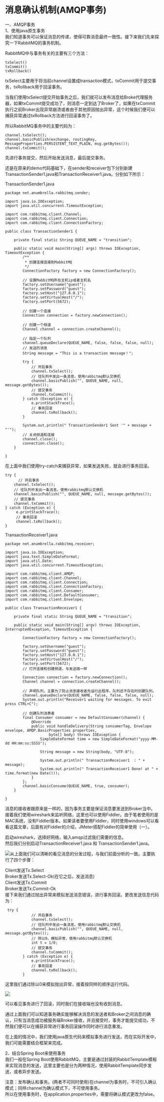 # 消息确认机制\(AMQP事务\)

一、AMQP事务  
1、使用java原生事务  
我们知道事务可以保证消息的传递，使得可靠消息最终一致性。接下来我们先来探究一下RabbitMQ的事务机制。

RabbitMQ中与事务有关的主要有三个方法：

```
txSelect()
txCommit()
txRollback()
```

txSelect主要用于将当前channel设置成transaction模式，txCommit用于提交事务，txRollback用于回滚事务。

当我们使用txSelect提交开始事务之后，我们就可以发布消息给Broke代理服务器，如果txCommit提交成功了，则消息一定到达了Broker了，如果在txCommit执行之前Broker出现异常崩溃或者由于其他原因抛出异常，这个时候我们便可以捕获异常通过txRollback方法进行回滚事务了。

所以RabbitMQ事务中的主要代码为：

```
channel.txSelect();
channel.basicPublish(exchange, routingKey, MessageProperties.PERSISTENT_TEXT_PLAIN, msg.getBytes());
channel.txCommit();
```

先进行事务提交，然后开始发送消息，最后提交事务。

还是在原来的demo代码基础下，在sender和receiver包下分别新建TransactionSender1.java和TransactionReceiver1.java。分别如下所示：

TransactionSender1.java

```
package net.anumbrella.rabbitmq.sender;

import java.io.IOException;
import java.util.concurrent.TimeoutException;

import com.rabbitmq.client.Channel;
import com.rabbitmq.client.Connection;
import com.rabbitmq.client.ConnectionFactory;

public class TransactionSender1 {

    private final static String QUEUE_NAME = "transition";

    public static void main(String[] args) throws IOException, TimeoutException {
        /**
         * 创建连接连接到MabbitMQ
         */
        ConnectionFactory factory = new ConnectionFactory();

        // 设置MabbitMQ所在主机ip或者主机名
        factory.setUsername("guest");
        factory.setPassword("guest");
        factory.setHost("127.0.0.1");
        factory.setVirtualHost("/");
        factory.setPort(5672);

        // 创建一个连接
        Connection connection = factory.newConnection();

        // 创建一个频道
        Channel channel = connection.createChannel();

        // 指定一个队列
        channel.queueDeclare(QUEUE_NAME, false, false, false, null);
        // 发送的消息
        String message = "This is a transaction message！";

        try {
            // 开启事务
            channel.txSelect();
            // 往队列中发出一条消息，使用rabbitmq默认交换机
            channel.basicPublish("", QUEUE_NAME, null, message.getBytes());
            // 提交事务
            channel.txCommit();
        } catch (Exception e) {
            e.printStackTrace();
            // 事务回滚
            channel.txRollback();
        }

        System.out.println(" TransactionSender1 Sent '" + message + "'");
        // 关闭频道和连接
        channel.close();
        connection.close();
    }

}
```

在上面中我们使用try-catch来捕获异常，如果发送失败，就会进行事务回滚。

```
try {
      // 开启事务
    channel.txSelect();
    // 往队列中发出一条消息，使用rabbitmq默认交换机
    channel.basicPublish("", QUEUE_NAME, null, message.getBytes());
    // 提交事务
    channel.txCommit();
} catch (Exception e) {
     e.printStackTrace();
     // 事务回滚
     channel.txRollback();
}
```

TransactionReceiver1.java

```
package net.anumbrella.rabbitmq.receiver;

import java.io.IOException;
import java.text.SimpleDateFormat;
import java.util.Date;
import java.util.concurrent.TimeoutException;

import com.rabbitmq.client.AMQP;
import com.rabbitmq.client.Channel;
import com.rabbitmq.client.Connection;
import com.rabbitmq.client.ConnectionFactory;
import com.rabbitmq.client.Consumer;
import com.rabbitmq.client.DefaultConsumer;
import com.rabbitmq.client.Envelope;

public class TransactionReceiver1 {

    private final static String QUEUE_NAME = "transition";

    public static void main(String[] argv) throws IOException, InterruptedException, TimeoutException {

        ConnectionFactory factory = new ConnectionFactory();

        factory.setUsername("guest");
        factory.setPassword("guest");
        factory.setHost("127.0.0.1");
        factory.setVirtualHost("/");
        factory.setPort(5672);
        // 打开连接和创建频道，与发送端一样

        Connection connection = factory.newConnection();
        Channel channel = connection.createChannel();

        // 声明队列，主要为了防止消息接收者先运行此程序，队列还不存在时创建队列。
        channel.queueDeclare(QUEUE_NAME, false, false, false, null);
        System.out.println("Receiver1 waiting for messages. To exit press CTRL+C");

        // 创建队列消费者
        final Consumer consumer = new DefaultConsumer(channel) {
            @Override
            public void handleDelivery(String consumerTag, Envelope envelope, AMQP.BasicProperties properties,
                    byte[] body) throws IOException {
                SimpleDateFormat time = new SimpleDateFormat("yyyy-MM-dd HH:mm:ss:SSSS");

                String message = new String(body, "UTF-8");

                System.out.println(" TransactionReceiver1  : " + message);
                System.out.println(" TransactionReceiver1 Done! at " + time.format(new Date()));
            }
        };
        channel.basicConsume(QUEUE_NAME, true, consumer);
    }

}
```

消息的接收者跟原来是一样的，因为事务主要是保证消息要发送到Broker当中。  
接着我们使用wireshark来监听网络，这里也可以使用Fiddler。由于笔者使用的是MAC系统，没有Fiddler版本。如果读者要使用Fiddler，同时使用windows可以看看这篇文章，后面有对Fiddler的介绍，JMeter搭配Fiddler的简单使用（一）。

启动wireshark，选择好网络，输入amqp过滤我们需要的信息。  
然后我们分别启动TransactionReceiver1.java 和 TransactionSender1.java。

![](/assets/20181227173020657.png)从上面我们可以清晰的看见消息的分发过程，与我们前面分析的一致。主要执行了四个步骤：

Client发送Tx.Select  
Broker发送Tx.Select-Ok\(在它之后，发送消息\)  
Client发送Tx.Commit  
Broker发送Tx.Commit-Ok  
接下来我们通过抛出异常来模拟发送消息错误，进行事务回滚。更改发送信息代码为：

```
 try {
            // 开启事务
            channel.txSelect();
            // 往队列中发出一条消息，使用rabbitmq默认交换机
            channel.basicPublish("", QUEUE_NAME, null, message.getBytes());
            // 除以0，模拟异常，使用rabbitmq默认交换机
            int t = 1/0;
            // 提交事务
            channel.txCommit();
        } catch (Exception e) {
            e.printStackTrace();
            // 事务回滚
            channel.txRollback();
        }
```

这里我们通过除以0来模拟抛出异常，接着按同样的顺序运行代码。

![](/assets/20181227173033348.png)

可以看见事务进行了回滚，同时我们在接收端也没有收到消息。

通过上面我们可以知道事务确实能够解决消息的发送者和Broker之间消息的确认，只有当消息成功被服务端Broker接收，并且接受时，事务才能提交成功，不然我们便可以在捕获异常进行事务回滚操作同时进行消息重发。

在上面的情况中，我们使用java原生代码来模拟事务进行发送，而在实际开发中，我们可能需要结合框架来完成。

2、结合Spring Boot来使用事务  
我们一般在Spring Boot使用RabbitMQ，主要是通过封装的RabbitTemplate模板来实现消息的发送，这里主要也是分为两种情况，使用RabbitTemplate同步发送，或者异步发送。

注意：发布确认和事务。\(两者不可同时使用\)在channel为事务时，不可引入确认模式；同样channel为确认模式下，不可使用事务。  
所以在使用事务时，在application.properties中，需要将确认模式更改为false。









